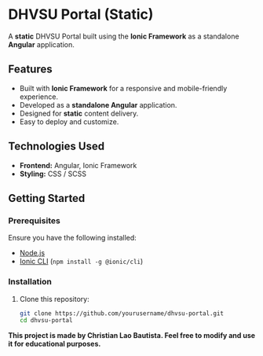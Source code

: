 # DHVSU Portal (Static)

A **static** DHVSU Portal built using the **Ionic Framework** as a standalone **Angular** application.

## Features
- Built with **Ionic Framework** for a responsive and mobile-friendly experience.
- Developed as a **standalone Angular** application.
- Designed for **static** content delivery.
- Easy to deploy and customize.

## Technologies Used
- **Frontend:** Angular, Ionic Framework
- **Styling:** CSS / SCSS

## Getting Started

### Prerequisites
Ensure you have the following installed:
- [Node.js](https://nodejs.org/)
- [Ionic CLI](https://ionicframework.com/docs/cli) (`npm install -g @ionic/cli`)

### Installation
1. Clone this repository:
   ```sh
   git clone https://github.com/yourusername/dhvsu-portal.git
   cd dhvsu-portal

  **This project is made by Christian Lao Bautista. Feel free to modify and use it for educational purposes.**
